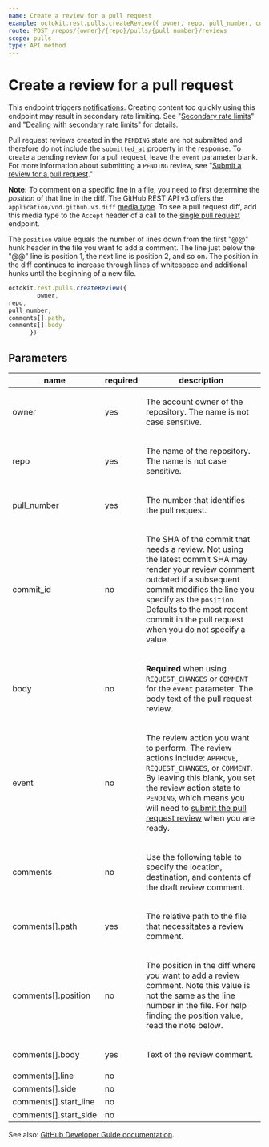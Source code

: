 ```yaml
---
name: Create a review for a pull request
example: octokit.rest.pulls.createReview({ owner, repo, pull_number, comments[].path, comments[].body })
route: POST /repos/{owner}/{repo}/pulls/{pull_number}/reviews
scope: pulls
type: API method
---
```


# Create a review for a pull request

This endpoint triggers [notifications](https://docs.github.com/en/github/managing-subscriptions-and-notifications-on-github/about-notifications). Creating content too quickly using this endpoint may result in secondary rate limiting. See "[Secondary rate limits](https://docs.github.com/enterprise-cloud@latest//rest/overview/resources-in-the-rest-api#secondary-rate-limits)" and "[Dealing with secondary rate limits](https://docs.github.com/enterprise-cloud@latest//rest/guides/best-practices-for-integrators#dealing-with-secondary-rate-limits)" for details.

Pull request reviews created in the `PENDING` state are not submitted and therefore do not include the `submitted_at` property in the response. To create a pending review for a pull request, leave the `event` parameter blank. For more information about submitting a `PENDING` review, see "[Submit a review for a pull request](https://docs.github.com/enterprise-cloud@latest//rest/pulls#submit-a-review-for-a-pull-request)."

**Note:** To comment on a specific line in a file, you need to first determine the _position_ of that line in the diff. The GitHub REST API v3 offers the `application/vnd.github.v3.diff` [media type](https://docs.github.com/enterprise-cloud@latest//rest/overview/media-types#commits-commit-comparison-and-pull-requests). To see a pull request diff, add this media type to the `Accept` header of a call to the [single pull request](https://docs.github.com/enterprise-cloud@latest//rest/reference/pulls#get-a-pull-request) endpoint.

The `position` value equals the number of lines down from the first "@@" hunk header in the file you want to add a comment. The line just below the "@@" line is position 1, the next line is position 2, and so on. The position in the diff continues to increase through lines of whitespace and additional hunks until the beginning of a new file.

```js
octokit.rest.pulls.createReview({
        owner,
repo,
pull_number,
comments[].path,
comments[].body
      })
```

## Parameters

<table>
  <thead>
    <tr>
      <th>name</th>
      <th>required</th>
      <th>description</th>
    </tr>
  </thead>
  <tbody>
    <tr><td>owner</td><td>yes</td><td>

The account owner of the repository. The name is not case sensitive.

</td></tr>
<tr><td>repo</td><td>yes</td><td>

The name of the repository. The name is not case sensitive.

</td></tr>
<tr><td>pull_number</td><td>yes</td><td>

The number that identifies the pull request.

</td></tr>
<tr><td>commit_id</td><td>no</td><td>

The SHA of the commit that needs a review. Not using the latest commit SHA may render your review comment outdated if a subsequent commit modifies the line you specify as the `position`. Defaults to the most recent commit in the pull request when you do not specify a value.

</td></tr>
<tr><td>body</td><td>no</td><td>

**Required** when using `REQUEST_CHANGES` or `COMMENT` for the `event` parameter. The body text of the pull request review.

</td></tr>
<tr><td>event</td><td>no</td><td>

The review action you want to perform. The review actions include: `APPROVE`, `REQUEST_CHANGES`, or `COMMENT`. By leaving this blank, you set the review action state to `PENDING`, which means you will need to [submit the pull request review](https://docs.github.com/enterprise-cloud@latest//rest/pulls#submit-a-review-for-a-pull-request) when you are ready.

</td></tr>
<tr><td>comments</td><td>no</td><td>

Use the following table to specify the location, destination, and contents of the draft review comment.

</td></tr>
<tr><td>comments[].path</td><td>yes</td><td>

The relative path to the file that necessitates a review comment.

</td></tr>
<tr><td>comments[].position</td><td>no</td><td>

The position in the diff where you want to add a review comment. Note this value is not the same as the line number in the file. For help finding the position value, read the note below.

</td></tr>
<tr><td>comments[].body</td><td>yes</td><td>

Text of the review comment.

</td></tr>
<tr><td>comments[].line</td><td>no</td><td>

</td></tr>
<tr><td>comments[].side</td><td>no</td><td>

</td></tr>
<tr><td>comments[].start_line</td><td>no</td><td>

</td></tr>
<tr><td>comments[].start_side</td><td>no</td><td>

</td></tr>
  </tbody>
</table>

See also: [GitHub Developer Guide documentation](https://docs.github.com/enterprise-cloud@latest//rest/reference/pulls#create-a-review-for-a-pull-request).

